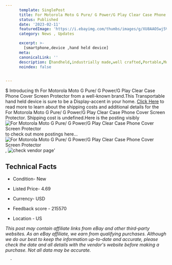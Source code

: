 ```yaml
---
      template: SinglePost
      title: For Motorola Moto G Pure/ G Power/G Play Clear Case Phone Cover Screen Protector
      status: Published
      date: '2023-02-11'
      featuredImage: 'https://i.ebayimg.com/thumbs/images/g/XU8AAOSwj5Vi1QtX/s-l225.jpg'
      category: News , Updates

      excerpt: >-
        [smartphone,device ,hand held device]
      meta:
      canonicalLink: ''
      description: [handheld,industrially made,well crafted,Portable,Mobile,Compact,Convenient,Lightweight,Maneuverable,Man-portable,Miniature,Carriable,Hand-held,Light,Holdable,Transportable,Mobile device,Pocket-sized,On-the-go,Wireless,Cordless,Compact size,Convenient size, smartphone,device ,hand held device]
      noindex: false
      

---
```

$
      Introducing th For Motorola Moto G Pure/ G Power/G Play Clear Case Phone Cover Screen Protector from a well-known brand.This Transportable hand held device is sure to be a Display-accent in your home. [Click Here](https://www.ebay.com/itm/255636388981?hash=item3b851dbc75%3Ag%3AXU8AAOSwj5Vi1QtX&mkevt=1&mkcid=1&mkrid=711-53200-19255-0&campid=%253CePNCampaignId%253E&customid=%253CreferenceId%253E&toolid=10049) to read more to learn about the shipping costs and additional details for the For Motorola Moto G Pure/ G Power/G Play Clear Case Phone Cover Screen Protector. Shipping cost is undefined.Here is the posting visibly ![For Motorola Moto G Pure/ G Power/G Play Clear Case Phone Cover Screen Protector](https://i.ebayimg.com/thumbs/images/g/XU8AAOSwj5Vi1QtX/s-l225.jpg) to check out more postings here... ![For Motorola Moto G Pure/ G Power/G Play Clear Case Phone Cover Screen Protector](https://i.ebayimg.com/images/g/XU8AAOSwj5Vi1QtX/s-l1600.jpg), ![check vendor page](https://origin-galleryplus.ebayimg.com/ws/web/255636388981_2_0_1/225x225.jpg,https://origin-galleryplus.ebayimg.com/ws/web/255636388981_3_0_1/225x225.jpg,https://origin-galleryplus.ebayimg.com/ws/web/255636388981_4_0_1/225x225.jpg,https://origin-galleryplus.ebayimg.com/ws/web/255636388981_5_0_1/225x225.jpg,https://origin-galleryplus.ebayimg.com/ws/web/255636388981_6_0_1/225x225.jpg,https://origin-galleryplus.ebayimg.com/ws/web/255636388981_7_0_1/225x225.jpg,https://origin-galleryplus.ebayimg.com/ws/web/255636388981_8_0_1/225x225.jpg,https://origin-galleryplus.ebayimg.com/ws/web/255636388981_9_0_1/225x225.jpg,https://origin-galleryplus.ebayimg.com/ws/web/255636388981_10_0_1/225x225.jpg,https://origin-galleryplus.ebayimg.com/ws/web/255636388981_11_0_1/225x225.jpg,https://origin-galleryplus.ebayimg.com/ws/web/255636388981_12_0_1/225x225.jpg)'

      

 ## Technical Facts 



     
      

 - Condition- New 


      

 - Listed Price- 4.69 


      

 - Currency- USD 


      

 - Feedback score - 215570 


      

 - Location - US 


      
      

 *_This post may contain affiliate links from eBay and other third-party websites. As an eBay affiliate, we earn from qualifying purchases. Although we do our best to keep the information up-to-date and accurate, please check the date and all details with the vendor's website before making a purchase. Not all data may be accurate._*




      -
